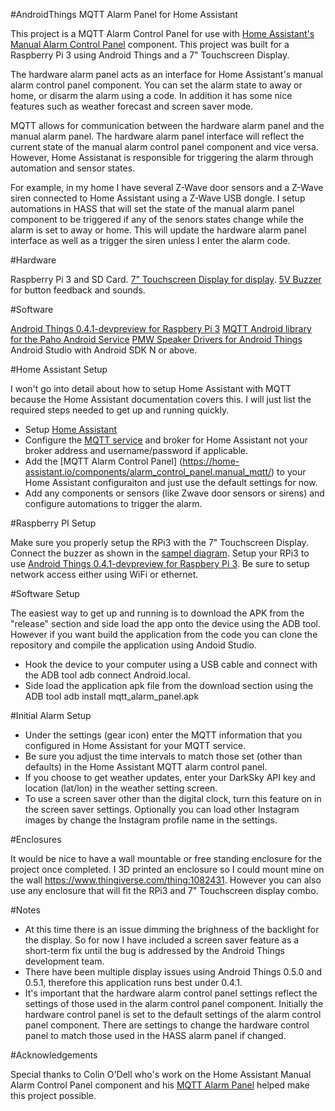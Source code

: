 #AndroidThings MQTT Alarm Panel for Home Assistant

This project is a MQTT Alarm Control Panel for use with [Home Assistant's Manual Alarm Control Panel](https://home-assistant.io/components/alarm_control_panel.manual_mqtt/) component. This project was built for a Raspberry Pi 3 using Android Things and a 7" Touchscreen Display.

The hardware alarm panel acts as an interface for Home Assistant's manual alarm control panel component. You can set the alarm state to away or home, or disarm the alarm using a code. In addition it has some nice features such as weather forecast and screen saver mode.

MQTT allows for communication between the hardware alarm panel and the manual alarm panel. The hardware alarm panel interface will reflect the current state of the manual alarm control panel component and vice versa. However, Home Assistanat is responsible for triggering the alarm through automation and sensor states.

For example, in my home I have several Z-Wave door sensors and a Z-Wave siren connected to Home Assistant using a Z-Wave USB dongle. I setup automations in HASS that will set the state of the manual alarm panel component to be triggered if any of the senors states change while the alarm is set to away or home. This will update the hardware alarm panel interface as well as a trigger the siren unless I enter the alarm code.

#Hardware

Raspberry Pi 3 and SD Card.
[7" Touchscreen Display for display](https://www.adafruit.com/product/2718).
[5V Buzzer](https://www.adafruit.com/product/1536) for button feedback and sounds.

#Software

[Android Things 0.4.1-devpreview for Raspbery Pi 3](https://developer.android.com/things/hardware/raspberrypi.html)
[MQTT Android library for the Paho Android Service](https://github.com/eclipse/paho.mqtt.android)
[PMW Speaker Drivers for Android Things](https://github.com/androidthings/drivers-samples/tree/master/pwmspeaker)
Android Studio with Android SDK N or above.

#Home Assistant Setup

I won't go into detail about how to setup Home Assistant with MQTT because the Home Assistant documentation covers this. I will just list the required steps needed to get up and running quickly.

- Setup [Home Assistant](https://home-assistant.io/getting-started/)
- Configure the [MQTT service](https://home-assistant.io/components/mqtt/) and broker for Home Assistant not your broker address and username/password if applicable.
- Add the [MQTT Alarm Control Panel] (https://home-assistant.io/components/alarm_control_panel.manual_mqtt/) to your Home Assistant configuraiton and just use the default settings for now.
- Add any components or sensors (like Zwave door sensors or sirens) and configure automations to trigger the alarm.

#Raspberry PI Setup

Make sure you properly setup the RPi3 with the 7" Touchscreen Display.
Connect the buzzer as shown in the [sampel diagram](https://github.com/androidthings/drivers-samples/tree/master/pwmspeaker).
Setup your RPi3 to use [Android Things 0.4.1-devpreview for Raspbery Pi 3](https://developer.android.com/things/hardware/raspberrypi.html). Be sure to setup network access either using WiFi or ethernet.

#Software Setup

The easiest way to get up and running is to download the APK from the "release" section and side load the app onto the device using the ADB tool. However if you want build the application from the code you can clone the repository and compile the application using Andoid Studio.

- Hook the device to your computer using a USB cable and connect with the ADB tool adb connect Android.local.
- Side load the application apk file from the download section using the ADB tool adb install mqtt_alarm_panel.apk

#Initial Alarm Setup

- Under the settings (gear icon) enter the MQTT information that you configured in Home Assistant for your MQTT service.
- Be sure you adjust the time intervals to match those set (other than defaults) in the Home Assistant MQTT alarm control panel.
- If you choose to get weather updates, enter your DarkSky API key and location (lat/lon) in the weather setting screen.
- To use a screen saver other than the digital clock, turn this feature on in the screen saver settings. Optionally you can load other Instagram images by change the Instagram profile name in the settings.

#Enclosures

It would be nice to have a wall mountable or free standing enclosure for the project once completed. I 3D printed an enclosure so I could mount mine on the wall https://www.thingiverse.com/thing:1082431. However you can also use any enclosure that will fit the RPi3 and 7" Touchscreen display combo.

#Notes

- At this time there is an issue dimming the brighness of the backlight for the display. So for now I have included a screen saver feature as a short-term fix until the bug is addressed by the Android Things development team.
- There have been multiple display issues using Android Things 0.5.0 and 0.5.1, therefore this application runs best under 0.4.1.
- It's important that the hardware alarm control panel settings reflect the settings of those used in the alarm control panel component. Initially the hardware control panel is set to the default settings of the alarm control panel component. There are settings to change the hardware control panel to match those used in the HASS alarm panel if changed.

#Acknowledgements

Special thanks to Colin O'Dell who's work on the Home Assistant Manual Alarm Control Panel component and his [MQTT Alarm Panel](https://github.com/colinodell/mqtt-control-panel) helped make this project possible.
